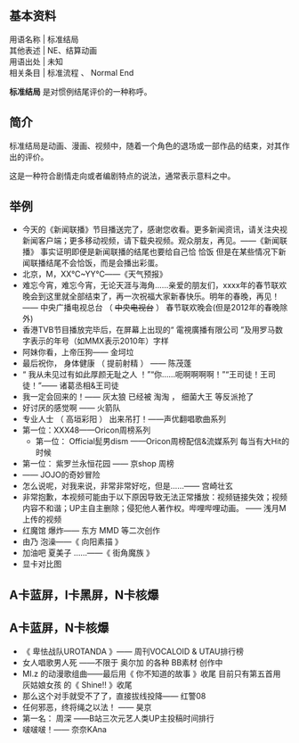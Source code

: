 **基本资料**  
---  
用语名称  |  标准结局   
其他表述  |  NE、结算动画   
用语出处  |  未知   
相关条目  |  标准流程  、  Normal End   
  
**标准结局** 是对惯例结尾评价的一种称呼。

##  简介

标准结局是动画、漫画、视频中，随着一个角色的退场或一部作品的结束，对其作出的评价。

这是一种符合剧情走向或者编剧特点的说法，通常表示意料之中。

##  举例

  * 今天的《新闻联播》节目播送完了，感谢您收看。更多新闻资讯，请关注央视新闻客户端；更多移动视频，请下载央视频。观众朋友，再见。——《新闻联播》  事实证明即便是新闻联播的结尾也要给自己恰  恰饭  但是在某些情况下新闻联播结尾不会恰饭，而是会播出彩蛋。 
  * 北京，M，XX℃~YY℃——《天气预报》 
  * 难忘今宵，难忘今宵，无论天涯与海角……亲爱的朋友们，xxxx年的春节联欢晚会到这里就全部结束了，再一次祝福大家新春快乐。明年的春晚，再见！——  中央广播电视总台  （  ~~中央电视台~~ ）  春节联欢晚会(但是2012年的春晚除外) 
  * 香港TVB节目播放完毕后，在屏幕上出现的“  電視廣播有限公司  ”及用罗马数字表示的年号（如MMX表示2010年）字样 
  * 阿妹你看，上帝压狗——  金坷垃 
  * 最后祝你，  身体健康  （  提前射精  ）  ——  陈茂蓬 
  * “  我从未见过有如此厚颜无耻之人  ！”“你……呃啊啊啊啊！”“王司徒！王司徒！”——  诸葛丞相&王司徒 
  * 我一定会回来的！——  灰太狼  已经被  淘淘  ，  细菌大王  等反派抢了 
  * 好讨厌的感觉啊  ——  火箭队 
  * 专业人士  （  高垣彩阳  ）  出来吊打！——声优翻唱歌曲系列 
  * 第一位：XXX48——Oricon周榜系列 
    * 第一位：  Official髭男dism  ——Oricon周榜配信&流媒系列  每当有大Hit的时候 
  * 第一位：  紫罗兰永恒花园  ——  京shop  周榜 
  * ——  JOJO的奇妙冒险 
  * 怎么说呢，对我来说，非常非常好吃，但是……——  宫崎壮玄 
  * 非常抱歉，本视频可能由于以下原因导致无法正常播放：视频链接失效；视频内容不和谐；UP主自主删除；侵犯他人著作权。哔哩哔哩动画。  ——  浅月M  上传的视频 
  * 红魔馆  爆炸——  东方  MMD  等二次创作 
  * 由乃  泡澡——《  向阳素描  》 
  * 加油吧  夏美子  ……——《  街角魔族  》 
  * 显卡对比图 

A卡蓝屏，I卡黑屏，N卡核爆  
---  
A卡蓝屏，N卡核爆  
---  
  
  * 《  卑怯战队UROTANDA  》——  周刊VOCALOID & UTAU排行榜 
  * 女人唱歌男人死  ——不限于  奥尔加  的各种  BB素材  创作中 
  * MI.z  的动漫歌组曲——最后用《  你不知道的故事  》收尾  目前只有第五首用  灰姑娘女孩  的《  Shine!!  》收尾 
  * 那么这个对手就受不了了，直接拔线投降——  红警08 
  * 任何邪恶，终将绳之以法！  ——  昊京 
  * 第一名：  周深  ——B站三次元艺人类UP主投稿时间排行 
  * 啵啵啵！——  奈奈KAna 

